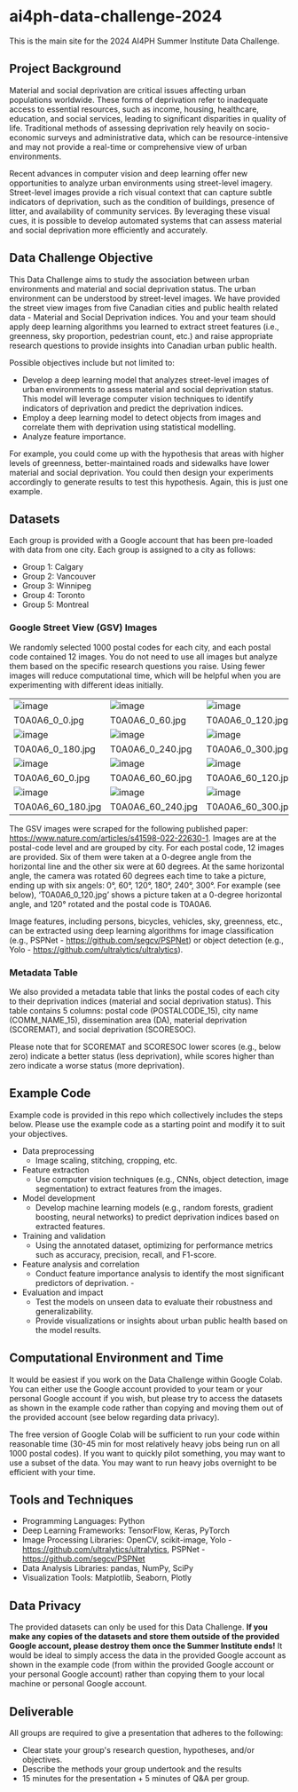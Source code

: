 # ai4ph-data-challenge-2024
This is the main site for the 2024 AI4PH Summer Institute Data Challenge.

## Project Background
Material and social deprivation are critical issues affecting urban populations worldwide. These forms of deprivation refer to inadequate access to essential resources, such as income, housing, healthcare, education, and social services, leading to significant disparities in quality of life. Traditional methods of assessing deprivation rely heavily on socio-economic surveys and administrative data, which can be resource-intensive and may not provide a real-time or comprehensive view of urban environments.

Recent advances in computer vision and deep learning offer new opportunities to analyze urban environments using street-level imagery. Street-level images provide a rich visual context that can capture subtle indicators of deprivation, such as the condition of buildings, presence of litter, and availability of community services. By leveraging these visual cues, it is possible to develop automated systems that can assess material and social deprivation more efficiently and accurately.

## Data Challenge Objective
This Data Challenge aims to study the association between urban environments and material and social deprivation status. The urban environment can be understood by street-level images. We have provided the street view images from five Canadian cities and public health related data - Material and Social Deprivation indices. You and your team should apply deep learning algorithms you learned to extract street features (i.e., greenness, sky proportion, pedestrian count, etc.) and raise appropriate research questions to provide insights into Canadian urban public health.

Possible objectives include but not limited to: 
- Develop a deep learning model that analyzes street-level images of urban environments to assess material and social deprivation status. This model will leverage computer vision techniques to identify indicators of deprivation and predict the deprivation indices.
- Employ a deep learning model to detect objects from images and correlate them with deprivation using statistical modelling.
- Analyze feature importance.

For example, you could come up with the hypothesis that areas with higher levels of greenness, better-maintained roads and sidewalks have lower material and social deprivation. You could then design your experiments accordingly to generate results to test this hypothesis. Again, this is just one example.

## Datasets
Each group is provided with a Google account that has been pre-loaded with data from one city. Each group is assigned to a city as follows:
- Group 1: Calgary
- Group 2: Vancouver
- Group 3: Winnipeg
- Group 4: Toronto
- Group 5: Montreal

### Google Street View (GSV) Images

We randomly selected 1000 postal codes for each city, and each postal code contained 12 images. You do not need to use all images but analyze them based on the specific research questions you raise. Using fewer images will reduce computational time, which will be helpful when you are experimenting with different ideas initially.

|  |  |  |
| --- | --- | --- |
| ![image](https://github.com/data-intelligence-for-health-lab/ai4ph-data-challenge-2024/assets/134657579/c3c5bdbc-78ff-4006-9db0-7bc4f25c6663) | ![image](https://github.com/data-intelligence-for-health-lab/ai4ph-data-challenge-2024/assets/134657579/1edc8048-51d5-4879-8e76-2142b50f53b9) |![image](https://github.com/data-intelligence-for-health-lab/ai4ph-data-challenge-2024/assets/134657579/d41f8e2a-83fe-424a-9cd1-42d130252eef) |
| T0A0A6_0_0.jpg | T0A0A6_0_60.jpg | T0A0A6_0_120.jpg |
| ![image](https://github.com/data-intelligence-for-health-lab/ai4ph-data-challenge-2024/assets/134657579/87c3425e-f2d0-4419-bf2f-8cf9e06f2a14) | ![image](https://github.com/data-intelligence-for-health-lab/ai4ph-data-challenge-2024/assets/134657579/234b0891-06bf-4aea-a50f-62e828e724f3) | ![image](https://github.com/data-intelligence-for-health-lab/ai4ph-data-challenge-2024/assets/134657579/662f54f4-7d95-44ef-9e06-381b51492fa8) |
| T0A0A6_0_180.jpg | T0A0A6_0_240.jpg | T0A0A6_0_300.jpg |
| ![image](https://github.com/data-intelligence-for-health-lab/ai4ph-data-challenge-2024/assets/134657579/57e23f7d-2b08-47bf-a786-2cdcfd045cc3) |![image](https://github.com/data-intelligence-for-health-lab/ai4ph-data-challenge-2024/assets/134657579/4a0c71e1-e8fd-4225-9e09-df33a51a2841) | ![image](https://github.com/data-intelligence-for-health-lab/ai4ph-data-challenge-2024/assets/134657579/5a79dda3-2273-4118-92e1-8e486b7a8ce3) |
| T0A0A6_60_0.jpg | T0A0A6_60_60.jpg | T0A0A6_60_120.jpg |
| ![image](https://github.com/data-intelligence-for-health-lab/ai4ph-data-challenge-2024/assets/134657579/40a79c75-704f-40b4-8069-d0cbb77a9173) | ![image](https://github.com/data-intelligence-for-health-lab/ai4ph-data-challenge-2024/assets/134657579/b90783cb-a346-4f04-b9ad-b379a7e38d58) | ![image](https://github.com/data-intelligence-for-health-lab/ai4ph-data-challenge-2024/assets/134657579/91efb5c4-b476-4fe0-ba1d-16537345662a) |
| T0A0A6_60_180.jpg | T0A0A6_60_240.jpg | T0A0A6_60_300.jpg |

The GSV images were scraped for the following published paper: https://www.nature.com/articles/s41598-022-22630-1. Images are at the postal-code level and are grouped by city. For each postal code, 12 images are provided. Six of them were taken at a 0-degree angle from the horizontal line and the other six were at 60 degrees. At the same horizontal angle, the camera was rotated 60 degrees each time to take a picture, ending up with six angels: 0°, 60°, 120°, 180°, 240°, 300°. For example (see below), ‘T0A0A6_0_120.jpg’ shows a picture taken at a 0-degree horizontal angle, and 120° rotated and the postal code is T0A0A6.

Image features, including persons, bicycles, vehicles, sky, greenness, etc., can be extracted using deep learning algorithms for image classification (e.g., PSPNet - https://github.com/segcv/PSPNet) or object detection (e.g., Yolo - https://github.com/ultralytics/ultralytics).

### Metadata Table

We also provided a metadata table that links the postal codes of each city to their deprivation indices (material and social deprivation status). This table contains 5 columns: postal code (POSTALCODE_15), city name (COMM_NAME_15), dissemination area (DA), material deprivation (SCOREMAT), and social deprivation (SCORESOC). 
		
Please note that for SCOREMAT and SCORESOC lower scores (e.g., below zero) indicate a better status (less deprivation), while scores higher than zero indicate a worse status (more deprivation).

## Example Code
Example code is provided in this repo which collectively includes the steps below. Please use the example code as a starting point and modify it to suit your objectives.

- Data preprocessing
  - Image scaling, stitching, cropping, etc.
- Feature extraction
  - Use computer vision techniques (e.g., CNNs, object detection, image segmentation) to extract features from the images.
- Model development
  - Develop machine learning models (e.g., random forests, gradient boosting, neural networks) to predict deprivation indices based on extracted features.
- Training and validation
  - Using the annotated dataset, optimizing for performance metrics such as accuracy, precision, recall, and F1-score.
- Feature analysis and correlation
  - Conduct feature importance analysis to identify the most significant predictors of deprivation.  - 
- Evaluation and impact
  - Test the models on unseen data to evaluate their robustness and generalizability.
  - Provide visualizations or insights about urban public health based on the model results.
 
## Computational Environment and Time
It would be easiest if you work on the Data Challenge within Google Colab. You can either use the Google account provided to your team or your personal Google account if you wish, but please try to access the datasets as shown in the example code rather than copying and moving them out of the provided account (see below regarding data privacy).

The free version of Google Colab will be sufficient to run your code within reasonable time (30-45 min for most relatively heavy jobs being run on all 1000 postal codes). If you want to quickly pilot something, you may want to use a subset of the data. You may want to run heavy jobs overnight to be efficient with your time. 

## Tools and Techniques
- Programming Languages: Python
- Deep Learning Frameworks: TensorFlow, Keras, PyTorch
- Image Processing Libraries: OpenCV, scikit-image, Yolo - https://github.com/ultralytics/ultralytics, PSPNet - https://github.com/segcv/PSPNet
- Data Analysis Libraries: pandas, NumPy, SciPy
- Visualization Tools: Matplotlib, Seaborn, Plotly

## Data Privacy
The provided datasets can only be used for this Data Challenge. **If you make any copies of the datasets and store them outside of the provided Google account, please destroy them once the Summer Institute ends!** It would be ideal to simply access the data in the provided Google account as shown in the example code (from within the provided Google account or your personal Google account) rather than copying them to your local machine or personal Google account. 
  
## Deliverable
All groups are required to give a presentation that adheres to the following:
  - Clear state your group's research question, hypotheses, and/or objectives.
  - Describe the methods your group undertook and the results
  - 15 minutes for the presentation + 5 minutes of Q&A per group.

